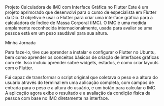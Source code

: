 Projeto Calculadora de IMC com Interface Gráfica no Flutter
Este é um projeto aprimorado que desenvolvi para o curso de especialista em Flutter da Dio. O objetivo é usar o Flutter para criar uma interface gráfica para a calculadora de Índice de Massa Corporal (IMC). O IMC é uma medida amplamente reconhecida internacionalmente, usada para avaliar se uma pessoa está em um peso saudável para sua altura.

Minha Jornada

Para faze-lo, tive que aprender a instalar e configurar o Flutter no Ubuntu, bem como aprender os conceitos básicos de criação de interfaces gráficas com ele. Isso incluiu aprender sobre widgets, estados, e como criar layouts com o Flutter.

Fui capaz de transformar o script original que coletava o peso e a altura do usuário através do terminal em uma aplicação completa, com campos de entrada para o peso e a altura do usuário, e um botão para calcular o IMC. A aplicação agora exibe o resultado e
a avaliação da condição física da pessoa com base no IMC diretamente na interface.

